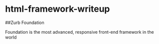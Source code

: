 # html-framework-writeup
##Zurb Foundation

Foundation is the most advanced, responsive front-end framework in the world
